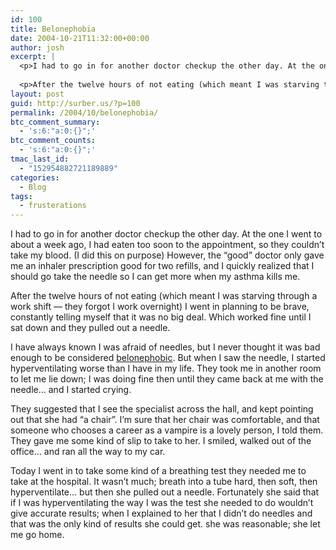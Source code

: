 ```yaml
---
id: 100
title: Belonephobia
date: 2004-10-21T11:32:00+00:00
author: josh
excerpt: |
  <p>I had to go in for another doctor checkup the other day. At the one I went to about a week ago, I had eaten too soon to the appointment, so they couldn&#8217;t take my blood. (I did this on purpose) However, the &#8220;good&#8221; doctor only gave me an inhaler prescription good for two refills, and I quickly realized that I should go take the needle so I can get more when my asthma kills me.</p>
  
  <p>After the twelve hours of not eating (which meant I was starving through a work shift &#8212; they forgot I work overnight) I went in planning to be brave, constantly telling myself that it was no big deal. Which worked fine until I sat down and they pulled out a needle.</p>
layout: post
guid: http://surber.us/?p=100
permalink: /2004/10/belonephobia/
btc_comment_summary:
  - 's:6:"a:0:{}";'
btc_comment_counts:
  - 's:6:"a:0:{}";'
tmac_last_id:
  - "152954882721189889"
categories:
  - Blog
tags:
  - frusterations
---
```

I had to go in for another doctor checkup the other day. At the one I went to about a week ago, I had eaten too soon to the appointment, so they couldn’t take my blood. (I did this on purpose) However, the “good” doctor only gave me an inhaler prescription good for two refills, and I quickly realized that I should go take the needle so I can get more when my asthma kills me.

After the twelve hours of not eating (which meant I was starving through a work shift — they forgot I work overnight) I went in planning to be brave, constantly telling myself that it was no big deal. Which worked fine until I sat down and they pulled out a needle.<!--more-->

I have always known I was afraid of needles, but I never thought it was bad enough to be considered [belonephobic](http://dictionary.reference.com/search?q=Belonephobia). But when I saw the needle, I started hyperventilating worse than I have in my life. They took me in another room to let me lie down; I was doing fine then until they came back at me with the needle… and I started crying.

They suggested that I see the specialist across the hall, and kept pointing out that she had “a chair”. I’m sure that her chair was comfortable, and that someone who chooses a career as a vampire is a lovely person, I told them. They gave me some kind of slip to take to her. I smiled, walked out of the office… and ran all the way to my car.

Today I went in to take some kind of a breathing test they needed me to take at the hospital. It wasn’t much; breath into a tube hard, then soft, then hyperventilate… but then she pulled out a needle. Fortunately she said that if I was hyperventilating the way I was the test she needed to do wouldn’t give accurate results; when I explained to her that I didn’t do needles and that was the only kind of results she could get. she was reasonable; she let me go home.